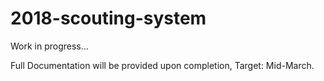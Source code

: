 # 2018-scouting-system
Work in progress...

Full Documentation will be provided upon completion, Target: Mid-March.

